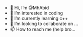 - 👋 Hi, I’m @MhAbid
- 👀 I’m interested in coding
- 🌱 I’m currently learning c++
- 💞️ I’m looking to collaborate on ...
- 📫 How to reach me (help bro...

<!---
MhAbid/MhAbid is a ✨ special ✨ repository because its `README.md` (this file) appears on your GitHub profile.
You can click the Preview link to take a look at your changes.
--->
